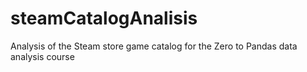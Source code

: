 # steamCatalogAnalisis


Analysis of the Steam store game catalog for the Zero to Pandas data analysis course
